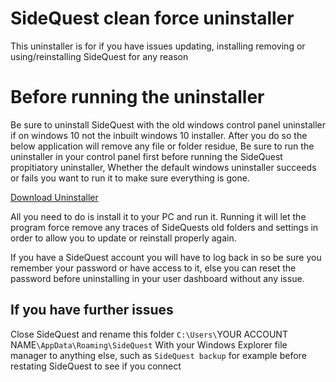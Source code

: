 # SideQuest clean force uninstaller

This uninstaller is for if you have issues updating, installing removing or using/reinstalling SideQuest for any reason

# Before running the uninstaller
Be sure to uninstall SideQuest with the old windows control panel uninstaller if on windows 10 not the inbuilt windows 10 installer. After you do so the below application will remove any file or folder residue, Be sure to run the uninstaller in your control panel first before running the SideQuest propitiatory uninstaller, Whether the default windows uninstaller succeeds or fails you want to run it to make sure everything is gone.

[Download Uninstaller](https://drive.google.com/open?id=1Nw3UIa0p0SJ1w7-FBLL7hr57jnIj6MQS)

All you need to do is install it to your PC and run it.
Running it will let the program force remove any traces of SideQuests old folders and settings in order to allow you to update or reinstall properly again.

If you have a SideQuest account you will have to log back in so be sure you remember your password or have access to it, else you can reset the password before uninstalling in your user dashboard without any issue.

## If you have further issues

Close SideQuest and rename this folder
`C:\Users\`YOUR ACCOUNT NAME`\AppData\Roaming\SideQuest`
With your Windows Explorer file manager to anything else, such as `SideQuest backup` for example
before restating SideQuest to see if you connect